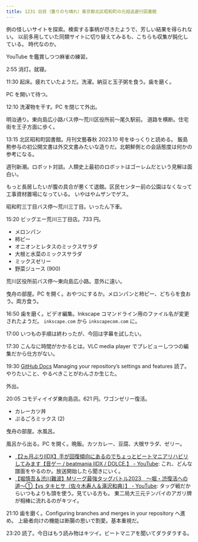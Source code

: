 ```yaml
---
title: 1231 日目（曇りのち晴れ）東京都北区昭和町の元祖逃避行図書館
---
```


例の怪しいサイトを探索。検索する事柄が尽きたようで、芳しい結果を得られない。
以前多用していた同類サイトに切り替えてみるも、こちらも収集が鈍化している。
時代なのか。

YouTube を鑑賞しつつ麻雀の練習。

2:55 消灯。就寝。

11:30 起床。疲れていたようだ。洗濯。納豆と玉子粥を食う。歯を磨く。

PC を開いて待つ。

12:10 洗濯物を干す。PC を閉じて外出。

明治通り。東向島広小路バス停～荒川区役所前～尾久駅前。
道路を横断。住宅街を王子方面に歩く。

13:15 北区昭和町図書館。月刊文藝春秋 2023.10 号をゆっくりと読める。
飯島勲参与の初公開文書は外交文書みたいな造りだ。北朝鮮側との会話態度は何かの参考になる。

週刊新潮。ロボット対談。人類史上最初のロボットはゴーレムだという見解は面白い。

もっと長居したいが腹の具合が悪くて退館。区民センター前の公園はなくなって工事資材置場になっている。
いやはやムザンでゲス。

昭和町三丁目バス停～荒川三丁目。いったん下車。

15:20 ビッグエー荒川三丁目店。733 円。

* メロンパン
* 柿ピー
* オニオンとレタスのミックスサラダ
* 大根と水菜のミックスサラダ
* ミックスゼリー
* 野菜ジュース (900)

荒川区役所前バス停～東向島広小路。意外に遠い。

曳舟の部屋。PC を開く。おやつにするか。メロンパンと柿ピー、どちらを食おう。両方食う。

16:50 歯を磨く。ビデオ編集。Inkscape コマンドライン用のファイル名が変更されたようだ。
`inkscape.com` から `inkscapecom.com` に。

17:00 いつもの手順は終わったが、今回は字幕を試したい。

17:30 こんなに時間がかかるとは。VLC media player でプレビューしつつの編集だから仕方がない。

19:30 [GitHub Docs] Managing your repository’s settings and features 読了。
やりたいこと、やるべきことがわんさか生じた。

外出。

20:05 コモディイイダ東向島店。621 円。ワゴンゼリー復活。

* カレーカツ丼
* ぷるごろミックス (2)

曳舟の部屋。水風呂。

風呂から出る。PC を開く。晩飯。カツカレー、豆腐、大根サラダ、ゼリー。

* [【2ヵ月ぶりIIDX】手が回復傾向にあるのでちょっとビートマニアリハビリしてみます【音ゲー / beatmania IIDX / DOLCE.】 - YouTube](https://www.youtube.com/watch?v=cAOFBuznzag):
  これ、どんな譜面をやるのか。放送開始したら聞きにいく。
* [【堀慎吾＆渋川難波】Mリーグ最強タッグバトル2023　～堀・渋復活への道～①【vs タキヒサ（佐々木寿人＆滝沢和典）】 - YouTube](https://www.youtube.com/watch?v=D4SodQd5gfU):
  タッグ戦だからいつもよりも頭を使う。見ている方も。
  東二局大三元テンパイのアガリ牌が相棒に流れるのがキツイ。

21:10 歯を磨く。Configuring branches and merges in your repository へ進め。
上級者向けの機能は断腸の思いで割愛。基本重視だ。

23:20 読了。今日はもう読み物はキツイ。ビートマニアを聞いてダラダラする。

[GitHub Docs]: https://docs.github.com/en
